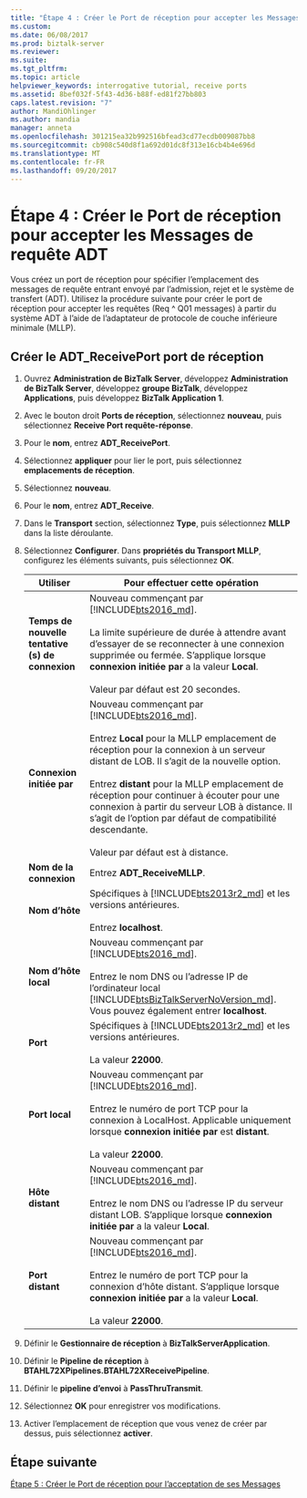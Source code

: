 ```yaml
---
title: "Étape 4 : Créer le Port de réception pour accepter les Messages de requête ADT | Documents Microsoft"
ms.custom: 
ms.date: 06/08/2017
ms.prod: biztalk-server
ms.reviewer: 
ms.suite: 
ms.tgt_pltfrm: 
ms.topic: article
helpviewer_keywords: interrogative tutorial, receive ports
ms.assetid: 8bef032f-5f43-4d36-b88f-ed81f27bb803
caps.latest.revision: "7"
author: MandiOhlinger
ms.author: mandia
manager: anneta
ms.openlocfilehash: 301215ea32b992516bfead3cd77ecdb009087bb8
ms.sourcegitcommit: cb908c540d8f1a692d01dc8f313e16cb4b4e696d
ms.translationtype: MT
ms.contentlocale: fr-FR
ms.lasthandoff: 09/20/2017
---
```

# <a name="step-4-create-the-receive-port-for-accepting-adt-query-messages"></a>Étape 4 : Créer le Port de réception pour accepter les Messages de requête ADT
Vous créez un port de réception pour spécifier l’emplacement des messages de requête entrant envoyé par l’admission, rejet et le système de transfert (ADT). Utilisez la procédure suivante pour créer le port de réception pour accepter les requêtes (Req ^ Q01 messages) à partir du système ADT à l’aide de l’adaptateur de protocole de couche inférieure minimale (MLLP).  
  
## <a name="create-the-adtreceiveport-receive-port"></a>Créer le ADT_ReceivePort port de réception  
  
1.  Ouvrez **Administration de BizTalk Server**, développez **Administration de BizTalk Server**, développez **groupe BizTalk**, développez **Applications**, puis développez **BizTalk Application 1**.  
  
2.  Avec le bouton droit **Ports de réception**, sélectionnez **nouveau**, puis sélectionnez **Receive Port requête-réponse**.  
  
3.  Pour le **nom**, entrez **ADT_ReceivePort**.  
  
4.  Sélectionnez **appliquer** pour lier le port, puis sélectionnez **emplacements de réception**.  
  
5.  Sélectionnez **nouveau**. 
  
6.  Pour le **nom**, entrez **ADT_Receive**.  

7. Dans le **Transport** section, sélectionnez **Type**, puis sélectionnez **MLLP** dans la liste déroulante.  
  
8. Sélectionnez **Configurer**. Dans **propriétés du Transport MLLP**, configurez les éléments suivants, puis sélectionnez **OK**.  
  
    |Utiliser|Pour effectuer cette opération|  
    |---|---|  
    |**Temps de nouvelle tentative (s) de connexion**|Nouveau commençant par [!INCLUDE[bts2016_md](../../includes/bts2016-md.md)]. <br/><br/>La limite supérieure de durée à attendre avant d’essayer de se reconnecter à une connexion supprimée ou fermée. S’applique lorsque **connexion initiée par** a la valeur **Local**.<br/><br/>Valeur par défaut est 20 secondes.|
    |**Connexion initiée par**| Nouveau commençant par [!INCLUDE[bts2016_md](../../includes/bts2016-md.md)]. <br/><br/>Entrez **Local** pour la MLLP emplacement de réception pour la connexion à un serveur distant de LOB. Il s’agit de la nouvelle option.<br/><br/>Entrez **distant** pour la MLLP emplacement de réception pour continuer à écouter pour une connexion à partir du serveur LOB à distance. Il s’agit de l’option par défaut de compatibilité descendante.<br/><br/>Valeur par défaut est à distance.| 
    |**Nom de la connexion**|Entrez **ADT_ReceiveMLLP**.|  
    |**Nom d’hôte**|Spécifiques à [!INCLUDE[bts2013r2_md](../../includes/bts2013r2-md.md)] et les versions antérieures. <br/><br/>Entrez **localhost**.|  
    |**Nom d’hôte local**|Nouveau commençant par [!INCLUDE[bts2016_md](../../includes/bts2016-md.md)]. <br/><br/>Entrez le nom DNS ou l’adresse IP de l’ordinateur local [!INCLUDE[btsBizTalkServerNoVersion_md](../../includes/btsbiztalkservernoversion-md.md)]. Vous pouvez également entrer **localhost**.|  
    |**Port**|Spécifiques à [!INCLUDE[bts2013r2_md](../../includes/bts2013r2-md.md)] et les versions antérieures. <br/><br/>La valeur **22000**.|  
    |**Port local**|Nouveau commençant par [!INCLUDE[bts2016_md](../../includes/bts2016-md.md)]. <br/><br/>Entrez le numéro de port TCP pour la connexion à LocalHost. Applicable uniquement lorsque **connexion initiée par** est **distant**. <br/><br/>La valeur **22000**.|
    |**Hôte distant**|Nouveau commençant par [!INCLUDE[bts2016_md](../../includes/bts2016-md.md)]. <br/><br/>Entrez le nom DNS ou l’adresse IP du serveur distant LOB. S’applique lorsque **connexion initiée par** a la valeur **Local**.|  
    |**Port distant**|Nouveau commençant par [!INCLUDE[bts2016_md](../../includes/bts2016-md.md)]. <br/><br/>Entrez le numéro de port TCP pour la connexion d’hôte distant. S’applique lorsque **connexion initiée par** a la valeur **Local**.<br/><br/>La valeur **22000**.|  

9. Définir le **Gestionnaire de réception** à **BizTalkServerApplication**.  
  
10. Définir le **Pipeline de réception** à **BTAHL72XPipelines.BTAHL72XReceivePipeline**.  

11. Définir le **pipeline d’envoi** à **PassThruTransmit**.
  
11. Sélectionnez **OK** pour enregistrer vos modifications.  
  
12. Activer l’emplacement de réception que vous venez de créer par dessus, puis sélectionnez **activer**.  

## <a name="next-step"></a>Étape suivante  
[Étape 5 : Créer le Port de réception pour l’acceptation de ses Messages](../../adapters-and-accelerators/accelerator-hl7/step-5-create-the-receive-port-for-accepting-his-messages.md)